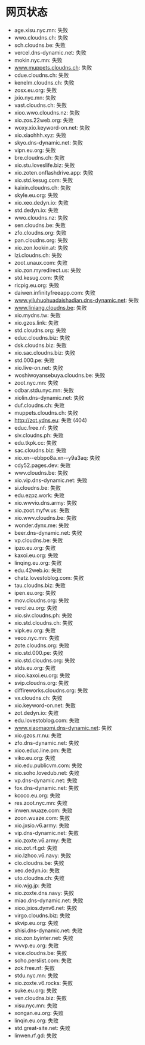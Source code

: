 # 网页状态
- age.xisu.nyc.mn: 失败
- wwo.cloudns.ch: 失败
- sch.cloudns.be: 失败
- vercel.dns-dynamic.net: 失败
- mokin.nyc.mn: 失败
- www.muppets.cloudns.ch: 失败
- cdue.cloudns.ch: 失败
- kenelm.cloudns.ch: 失败
- zosx.eu.org: 失败
- jxio.nyc.mn: 失败
- vast.cloudns.ch: 失败
- xioo.wwo.cloudns.nz: 失败
- xio.zos.22web.org: 失败
- woxy.xio.keyword-on.net: 失败
- xio.xiaohhh.xyz: 失败
- skyo.dns-dynamic.net: 失败
- vipn.eu.org: 失败
- bre.cloudns.ch: 失败
- xio.stu.loveslife.biz: 失败
- xio.zoten.onflashdrive.app: 失败
- xio.std.kesug.com: 失败
- kaixin.cloudns.ch: 失败
- skyle.eu.org: 失败
- xio.xeo.dedyn.io: 失败
- std.dedyn.io: 失败
- wwo.cloudns.nz: 失败
- sen.cloudns.be: 失败
- zfo.cloudns.org: 失败
- pan.cloudns.org: 失败
- xio.zon.lookin.at: 失败
- lzi.cloudns.ch: 失败
- zoot.unaux.com: 失败
- xio.zon.myredirect.us: 失败
- std.kesug.com: 失败
- ricpig.eu.org: 失败
- daiwen.infinityfreeapp.com: 失败
- www.yiluhuohuadaishadian.dns-dynamic.net: 失败
- www.liniang.cloudns.be: 失败
- xio.mydns.tw: 失败
- xio.gzos.link: 失败
- std.cloudns.org: 失败
- educ.cloudns.biz: 失败
- dsk.cloudns.biz: 失败
- xio.sac.cloudns.biz: 失败
- std.000.pe: 失败
- xio.live-on.net: 失败
- woshiwoyansebuya.cloudns.be: 失败
- zoot.nyc.mn: 失败
- odbar.stdu.nyc.mn: 失败
- xiolin.dns-dynamic.net: 失败
- duf.cloudns.ch: 失败
- muppets.cloudns.ch: 失败
- http://zot.ydns.eu: 失败 (404)
- educ.free.nf: 失败
- siv.cloudns.ph: 失败
- edu.tkpk.cc: 失败
- sac.cloudns.biz: 失败
- xio.xn--ebbpo8a.xn--y9a3aq: 失败
- cdy52.pages.dev: 失败
- wwv.cloudns.be: 失败
- xio.vip.dns-dynamic.net: 失败
- si.cloudns.be: 失败
- edu.ezpz.work: 失败
- xio.wwvio.dns.army: 失败
- xio.zoot.myfw.us: 失败
- xio.wwv.cloudns.be: 失败
- wonder.dynx.me: 失败
- beer.dns-dynamic.net: 失败
- vp.cloudns.be: 失败
- ipzo.eu.org: 失败
- kaxoi.eu.org: 失败
- linqing.eu.org: 失败
- edu.42web.io: 失败
- chatz.lovestoblog.com: 失败
- tau.cloudns.biz: 失败
- ipen.eu.org: 失败
- mov.cloudns.org: 失败
- vercl.eu.org: 失败
- xio.siv.cloudns.ph: 失败
- xio.std.cloudns.ch: 失败
- vipk.eu.org: 失败
- veco.nyc.mn: 失败
- zote.cloudns.org: 失败
- xio.std.000.pe: 失败
- xio.std.cloudns.org: 失败
- stds.eu.org: 失败
- xioo.kaxoi.eu.org: 失败
- svip.cloudns.org: 失败
- diffireworks.cloudns.org: 失败
- vx.cloudns.ch: 失败
- xio.keyword-on.net: 失败
- zot.dedyn.io: 失败
- edu.lovestoblog.com: 失败
- www.xiaomaomi.dns-dynamic.net: 失败
- xio.gzos.rr.nu: 失败
- zfo.dns-dynamic.net: 失败
- xioo.educ.line.pm: 失败
- viko.eu.org: 失败
- xio.edu.publicvm.com: 失败
- xio.soho.lovedub.net: 失败
- vp.dns-dynamic.net: 失败
- fox.dns-dynamic.net: 失败
- kcoco.eu.org: 失败
- res.zoot.nyc.mn: 失败
- inwen.wuaze.com: 失败
- zoon.wuaze.com: 失败
- xio.jxsio.v6.army: 失败
- vip.dns-dynamic.net: 失败
- xio.zoxte.v6.army: 失败
- xio.zot.rf.gd: 失败
- xio.lzhoo.v6.navy: 失败
- clo.cloudns.be: 失败
- xeo.dedyn.io: 失败
- uto.cloudns.ch: 失败
- xio.wjg.jp: 失败
- xio.zoxte.dns.navy: 失败
- miao.dns-dynamic.net: 失败
- xioo.jxios.dynv6.net: 失败
- virgo.cloudns.biz: 失败
- skvip.eu.org: 失败
- shisi.dns-dynamic.net: 失败
- xio.zon.byinter.net: 失败
- wvvp.eu.org: 失败
- vice.cloudns.be: 失败
- soho.perslist.com: 失败
- zok.free.nf: 失败
- stdu.nyc.mn: 失败
- xio.zoxte.v6.rocks: 失败
- suke.eu.org: 失败
- ven.cloudns.biz: 失败
- xisu.nyc.mn: 失败
- xongan.eu.org: 失败
- linqin.eu.org: 失败
- std.great-site.net: 失败
- linwen.rf.gd: 失败
